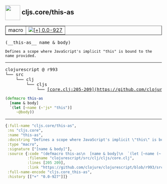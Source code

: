 ## <img width="48px" valign="middle" src="http://i.imgur.com/Hi20huC.png"> cljs.core/this-as

 <table border="1">
<tr>
<td>macro</td>
<td><a href="https://github.com/cljsinfo/api-refs/tree/0.0-927"><img valign="middle" alt="[+] 0.0-927" src="https://img.shields.io/badge/+-0.0--927-lightgrey.svg"></a> </td>
</tr>
</table>

 <samp>
(__this-as__ name & body)<br>
</samp>

```
Defines a scope where JavaScript's implicit "this" is bound to the name provided.
```

---

 <pre>
clojurescript @ r993
└── src
    └── clj
        └── cljs
            └── <ins>[core.clj:205-209](https://github.com/clojure/clojurescript/blob/r993/src/clj/cljs/core.clj#L205-L209)</ins>
</pre>

```clj
(defmacro this-as
  [name & body]
  `(let [~name (~'js* "this")]
     ~@body))
```


---

```clj
{:full-name "cljs.core/this-as",
 :ns "cljs.core",
 :name "this-as",
 :docstring "Defines a scope where JavaScript's implicit \"this\" is bound to the name provided.",
 :type "macro",
 :signature ["[name & body]"],
 :source {:code "(defmacro this-as\n  [name & body]\n  `(let [~name (~'js* \"this\")]\n     ~@body))",
          :filename "clojurescript/src/clj/cljs/core.clj",
          :lines [205 209],
          :link "https://github.com/clojure/clojurescript/blob/r993/src/clj/cljs/core.clj#L205-L209"},
 :full-name-encode "cljs.core_this-as",
 :history [["+" "0.0-927"]]}

```
